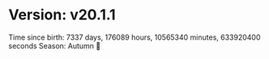 # Version: v20.1.1
Time since birth: 7337 days, 176089 hours, 10565340 minutes, 633920400 seconds
Season: Autumn 🍁
